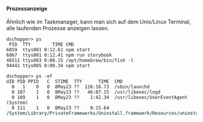 <h4>Prozessanzeige</h4>

<p class="aleft">
    Ähnlich wie im Taskmanager, kann man sich auf dem Unix/Linux Terminal, alle laufenden
    Prozesse anzeigen lassen.
</p>

<pre><code class="language-bash">dschopper&gt; ps
 PID  TTY        TIME CMD
6059  ttys001 0:12.61 npm start
6067  ttys001 0:12.41 npm run storybook
46511 ttys003 0:00.15 /opt/homebrew/bin/fish -l
94441 ttys005 0:00.34 npm start
</code></pre>

<pre><code class="language-bash">dschopper&gt; ps -ef
UID PID PPID   C  STIME  TTY      TIME  CMD
  0   1    0   0  8May23 ??  126:16.73  /sbin/launchd
  0 107    1   0  8May23 ??   46:07.15  /usr/libexec/logd
  0 109    1   0  8May23 ??    1:42.34  /usr/libexec/UserEventAgent (System)
  0 111    1   0  8May23 ??    0:15.64  /System/Library/PrivateFrameworks/Uninstall.framework/Resources/uninstalld
</code></pre>
